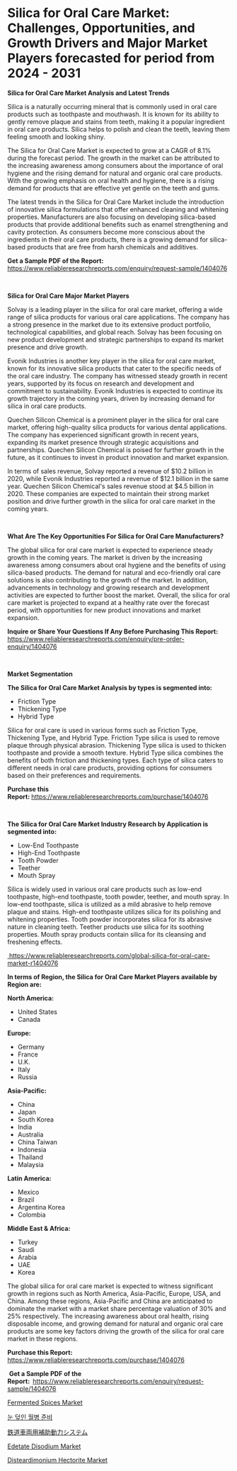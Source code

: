 <p><h1>Silica for Oral Care Market: Challenges, Opportunities, and Growth Drivers and Major Market Players forecasted for period from 2024 - 2031</h1></p><p><strong>Silica for Oral Care Market Analysis and Latest Trends</strong></p>
<p><p>Silica is a naturally occurring mineral that is commonly used in oral care products such as toothpaste and mouthwash. It is known for its ability to gently remove plaque and stains from teeth, making it a popular ingredient in oral care products. Silica helps to polish and clean the teeth, leaving them feeling smooth and looking shiny.</p><p>The Silica for Oral Care Market is expected to grow at a CAGR of 8.1% during the forecast period. The growth in the market can be attributed to the increasing awareness among consumers about the importance of oral hygiene and the rising demand for natural and organic oral care products. With the growing emphasis on oral health and hygiene, there is a rising demand for products that are effective yet gentle on the teeth and gums.</p><p>The latest trends in the Silica for Oral Care Market include the introduction of innovative silica formulations that offer enhanced cleaning and whitening properties. Manufacturers are also focusing on developing silica-based products that provide additional benefits such as enamel strengthening and cavity protection. As consumers become more conscious about the ingredients in their oral care products, there is a growing demand for silica-based products that are free from harsh chemicals and additives.</p></p>
<p><strong>Get a Sample PDF of the Report:&nbsp;</strong> <a href="https://www.reliableresearchreports.com/enquiry/request-sample/1404076">https://www.reliableresearchreports.com/enquiry/request-sample/1404076</a></p>
<p>&nbsp;</p>
<p><strong>Silica for Oral Care Major Market Players</strong></p>
<p><p>Solvay is a leading player in the silica for oral care market, offering a wide range of silica products for various oral care applications. The company has a strong presence in the market due to its extensive product portfolio, technological capabilities, and global reach. Solvay has been focusing on new product development and strategic partnerships to expand its market presence and drive growth.</p><p>Evonik Industries is another key player in the silica for oral care market, known for its innovative silica products that cater to the specific needs of the oral care industry. The company has witnessed steady growth in recent years, supported by its focus on research and development and commitment to sustainability. Evonik Industries is expected to continue its growth trajectory in the coming years, driven by increasing demand for silica in oral care products.</p><p>Quechen Silicon Chemical is a prominent player in the silica for oral care market, offering high-quality silica products for various dental applications. The company has experienced significant growth in recent years, expanding its market presence through strategic acquisitions and partnerships. Quechen Silicon Chemical is poised for further growth in the future, as it continues to invest in product innovation and market expansion.</p><p>In terms of sales revenue, Solvay reported a revenue of $10.2 billion in 2020, while Evonik Industries reported a revenue of $12.1 billion in the same year. Quechen Silicon Chemical's sales revenue stood at $4.5 billion in 2020. These companies are expected to maintain their strong market position and drive further growth in the silica for oral care market in the coming years.</p></p>
<p>&nbsp;</p>
<p><strong>What Are The Key Opportunities For Silica for Oral Care Manufacturers?</strong></p>
<p><p>The global silica for oral care market is expected to experience steady growth in the coming years. The market is driven by the increasing awareness among consumers about oral hygiene and the benefits of using silica-based products. The demand for natural and eco-friendly oral care solutions is also contributing to the growth of the market. In addition, advancements in technology and growing research and development activities are expected to further boost the market. Overall, the silica for oral care market is projected to expand at a healthy rate over the forecast period, with opportunities for new product innovations and market expansion.</p></p>
<p><strong>Inquire or Share Your Questions If Any Before Purchasing This Report:</strong> <a href="https://www.reliableresearchreports.com/enquiry/pre-order-enquiry/1404076">https://www.reliableresearchreports.com/enquiry/pre-order-enquiry/1404076</a></p>
<p>&nbsp;</p>
<p><strong>Market Segmentation</strong></p>
<p><strong>The Silica for Oral Care Market Analysis by types is segmented into:</strong></p>
<p><ul><li>Friction Type</li><li>Thickening Type</li><li>Hybrid Type</li></ul></p>
<p><p>Silica for oral care is used in various forms such as Friction Type, Thickening Type, and Hybrid Type. Friction Type silica is used to remove plaque through physical abrasion. Thickening Type silica is used to thicken toothpaste and provide a smooth texture. Hybrid Type silica combines the benefits of both friction and thickening types. Each type of silica caters to different needs in oral care products, providing options for consumers based on their preferences and requirements.</p></p>
<p><strong>Purchase this Report:&nbsp;</strong><a href="https://www.reliableresearchreports.com/purchase/1404076">https://www.reliableresearchreports.com/purchase/1404076</a></p>
<p>&nbsp;</p>
<p><strong>The Silica for Oral Care Market Industry Research by Application is segmented into:</strong></p>
<p><ul><li>Low-End Toothpaste</li><li>High-End Toothpaste</li><li>Tooth Powder</li><li>Teether</li><li>Mouth Spray</li></ul></p>
<p><p>Silica is widely used in various oral care products such as low-end toothpaste, high-end toothpaste, tooth powder, teether, and mouth spray. In low-end toothpaste, silica is utilized as a mild abrasive to help remove plaque and stains. High-end toothpaste utilizes silica for its polishing and whitening properties. Tooth powder incorporates silica for its abrasive nature in cleaning teeth. Teether products use silica for its soothing properties. Mouth spray products contain silica for its cleansing and freshening effects.</p></p>
<p><a href="https://www.reliableresearchreports.com/global-silica-for-oral-care-market-r1404076">&nbsp;https://www.reliableresearchreports.com/global-silica-for-oral-care-market-r1404076</a></p>
<p><strong>In terms of Region, the Silica for Oral Care Market Players available by Region are:</strong></p>
<p>
    <p> <strong> North America: </strong>
        <ul>
            <li>United States</li>
            <li>Canada</li>
        </ul>
        </p> 
    <p> <strong> Europe: </strong>
        <ul>
            <li>Germany</li>
            <li>France</li>
            <li>U.K.</li>
            <li>Italy</li>
            <li>Russia</li>
        </ul>
        </p> 
    <p> <strong> Asia-Pacific: </strong>
        <ul>
            <li>China</li>
            <li>Japan</li>
            <li>South Korea</li>
            <li>India</li>
            <li>Australia</li>
            <li>China Taiwan</li>
            <li>Indonesia</li>
            <li>Thailand</li>
            <li>Malaysia</li>
        </ul>
        </p> 
    <p> <strong> Latin America: </strong>
        <ul>
            <li>Mexico</li>
            <li>Brazil</li>
            <li>Argentina Korea</li>
            <li>Colombia</li>
        </ul>
        </p> 
    <p> <strong> Middle East & Africa: </strong>
        <ul>
            <li>Turkey</li>
            <li>Saudi</li>
            <li>Arabia</li>
            <li>UAE</li>
            <li>Korea</li>
        </ul>
    </p>
    </p>
<p><p>The global silica for oral care market is expected to witness significant growth in regions such as North America, Asia-Pacific, Europe, USA, and China. Among these regions, Asia-Pacific and China are anticipated to dominate the market with a market share percentage valuation of 30% and 25% respectively. The increasing awareness about oral health, rising disposable income, and growing demand for natural and organic oral care products are some key factors driving the growth of the silica for oral care market in these regions.</p></p>
<p><strong>Purchase this Report: </strong><a href="https://www.reliableresearchreports.com/purchase/1404076">https://www.reliableresearchreports.com/purchase/1404076</a></p>
<p>&nbsp;<strong>Get a Sample PDF of the Report:&nbsp;&nbsp;</strong><a href="https://www.reliableresearchreports.com/enquiry/request-sample/1404076">https://www.reliableresearchreports.com/enquiry/request-sample/1404076</a></p>
<p><strong></strong></p>
<p><p><a href="https://issuu.com/reportprime-2/docs/fermented-spices-market-size-2030.pptx">Fermented Spices Market</a></p><p><a href="https://github.com/AlexanderElliott1993/Market-Research-Report-List-1/blob/main/9441989111159.md">눈 덮인 월병 준비</a></p><p><a href="https://github.com/joaejkdzgyljvo6/Market-Research-Report-List-2/blob/main/1229296114545.md">鉄道車両用補助動力システム</a></p><p><a href="https://github.com/irjbaube82/Market-Research-Report-List-1/blob/main/edetate-disodium-market.md">Edetate Disodium Market</a></p><p><a href="https://github.com/abdillahsp58/Market-Research-Report-List-1/blob/main/disteardimonium-hectorite-market.md">Disteardimonium Hectorite Market</a></p></p>